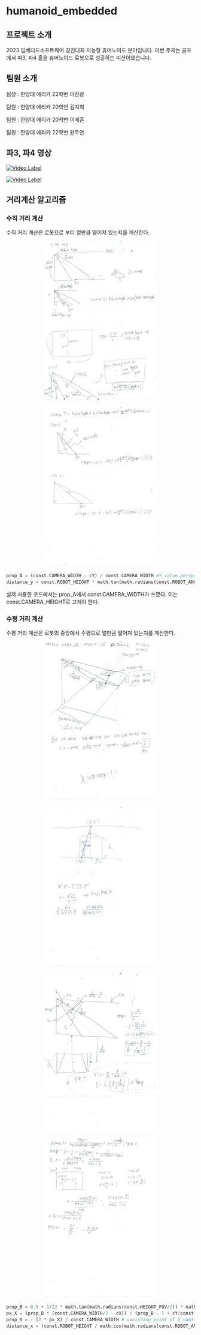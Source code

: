# humanoid_embedded
## 프로젝트 소개
2023 임베디드소프트웨어 경진대회 지능형 휴머노이드 분야입니다. 이번 주제는 골프에서 파3, 파4 홀을 휴머노이드 로봇으로 성공하는 미션이였습니다.

## 팀원 소개
팀장 : 한양대 에리카 22학번 이진광

팀원 : 한양대 에리카 20학번 김지혁

팀원 : 한양대 에리카 20학번 이세훈

팀원 : 한양대 에리카 22학번 원두연

## 파3, 파4 영상
[![Video Label](http://img.youtube.com/vi/O7mWd3H0RnA/0.jpg)](https://youtu.be/O7mWd3H0RnA)

[![Video Label](http://img.youtube.com/vi/1el_z0uh7GU/0.jpg)](https://youtu.be/1el_z0uh7GU)

## 거리계산 알고리즘
### 수직 거리 계산
수직 거리 계산은 로봇으로 부터 얼만큼 떨어져 있는지를 계산한다.

<p align="center"><img src="/image/y계산1.png" width="300"></p>
<p align="center"><img src="/image/y계산2.png" width="300"></p>

```py
prop_A = (const.CAMERA_WIDTH - cY) / const.CAMERA_WIDTH #Y_value perspective proortion
distance_y = const.ROBOT_HEIGHT * math.tan(math.radians(const.ROBOT_ANGLE) - math.atan(-math.tan(math.radians(const.HEIGHT_FOV/2)*(2*prop_A - 1)))) #physical height distance of target
```
실제 사용한 코드에서는 prop_A에서 const.CAMERA_WIDTH가 쓰였다. 이는 const.CAMERA_HEIGHT로 고쳐야 한다.

### 수평 거리 계산
수평 거리 계산은 로봇의 중앙에서 수평으로 얼만큼 떨어져 있는지를 계산한다.

<p align="center"><img src="/image/x계산1.png" width="300"></p>
<p align="center"><img src="/image/x계산2.png" width="300"></p>
<p align="center"><img src="/image/x계산3.png" width="300"></p>
<p align="center"><img src="/image/x계산4.png" width="300"></p>

```py
prop_B = 0.5 + 1/(2 * math.tan(math.radians(const.HEIGHT_FOV/2)) * math.tan(math.radians(const.ROBOT_ANGLE))) # vanishing point of X_value perspective proportion
px_X = (prop_B * (const.CAMERA_WIDTH/2 - cX)) / (prop_B - 1 + cY/const.CAMERA_HEIGHT)
prop_X = - (2 * px_X) / const.CAMERA_WIDTH # vanishing point of X_vaqlue projection proportion
distance_x = (const.ROBOT_HEIGHT / math.cos(math.radians(const.ROBOT_ANGLE - const.HEIGHT_FOV/2))) * math.tan(math.radians(const.WIDTH_FOV/2)) * prop_X # physical height distance of target
```
